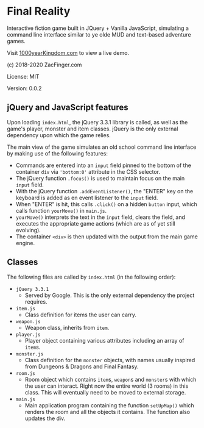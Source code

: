 # Final Reality

Interactive fiction game built in JQuery + Vanilla JavaScript, simulating a command line interface similar to ye olde MUD and text-based adventure games. 

Visit [1000yearKingdom.com](http://1000yearkingdom.com) to view a live demo.

(c) 2018-2020 ZacFinger.com

License: MIT

Version: 0.0.2

## jQuery and JavaScript features

Upon loading `index.html`, the jQuery 3.3.1 library is called, as well as the game's player, monster and item classes. jQuery is the only external dependency upon which the game relies. 

The main view of the game simulates an old school command line interface by making use of the following features:
* Commands are entered into an `input` field pinned to the bottom of the container `div` via `'bottom:0'` attribute in the CSS selector.
* The jQuery function `.focus()` is used to maintain focus on the main `input` field.
* With the jQuery function `.addEventListener()`, the "ENTER" key on the keyboard is added as en event listener to the `input` field. 
* When "ENTER" is hit, this calls `.click()` on a hidden `button` input, which calls function `yourMove()` in `main.js`. 
* `yourMove()` interprets the text in the `input` field, clears the field, and executes the appropriate game actions (which are as of yet still evolving).
* The container `<div>` is then updated with the output from the main game engine.

## Classes

The following files are called by `index.html` (in the following order):

* `jQuery 3.3.1`
    * Served by Google. This is the only external dependency the project requires.
* `item.js`
    * Class definition for items the user can carry.
* `weapon.js`
    * Weapon class, inherits from `item`.
* `player.js`
    * Player object containing various attributes including an array of `item`s.
* `monster.js`
    * Class definition for the `monster` objects, with names usually inspired from Dungeons & Dragons and Final Fantasy.
* `room.js`
    * Room object which contains `item`s, `weapon`s and `monster`s with which the user can interact. Right now the entire world (3 rooms) in this class. This will eventually need to be moved to external storage.
* `main.js`
    * Main application program containing the function `setUpMap()` which renders the room and all the objects it contains. The function also updates the div.

